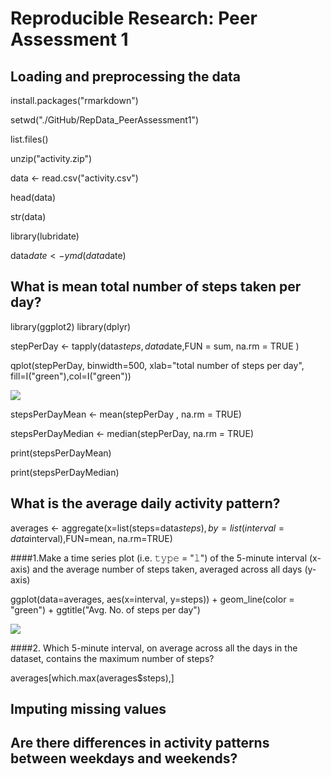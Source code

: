 # Reproducible Research: Peer Assessment 1

## Loading and preprocessing the data
install.packages("rmarkdown")

setwd("./GitHub/RepData_PeerAssessment1")

list.files()

unzip("activity.zip")

data <- read.csv("activity.csv")

head(data)

str(data)

library(lubridate) 

data$date <- ymd(data$date)

## What is mean total number of steps taken per day?

library(ggplot2)
library(dplyr)

stepPerDay <- tapply(data$steps, data$date,FUN = sum,  na.rm = TRUE  )

qplot(stepPerDay, binwidth=500, xlab="total number of steps per day", fill=I("green"),col=I("green"))

![](/Users/ashwini/GitHub/RepData_PeerAssessment1/instructions_fig/Histogram.png)

stepsPerDayMean <- mean(stepPerDay , na.rm = TRUE)

stepsPerDayMedian <- median(stepPerDay, na.rm = TRUE)

print(stepsPerDayMean)

print(stepsPerDayMedian)

## What is the average daily activity pattern?

averages <- aggregate(x=list(steps=data$steps), by=list(interval=data$interval),FUN=mean, na.rm=TRUE)

####1.Make a time series plot (i.e. 𝚝𝚢𝚙𝚎 = "𝚕") of the 5-minute interval (x-axis) and the average number of steps taken, averaged across all days (y-axis)

ggplot(data=averages, aes(x=interval, y=steps)) + geom_line(color = "green") + ggtitle("Avg. No. of steps per day")

![](/Users/ashwini/GitHub/RepData_PeerAssessment1/instructions_fig/seriesplot.png)

####2. Which 5-minute interval, on average across all the days in the dataset, contains the maximum number of steps?

averages[which.max(averages$steps),]

## Imputing missing values



## Are there differences in activity patterns between weekdays and weekends?
